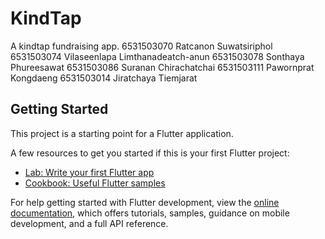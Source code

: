 # KindTap

A kindtap fundraising app.
6531503070 Ratcanon Suwatsiriphol
6531503074 Vilaseenlapa Limthanadeatch-anun
6531503078 Sonthaya Phureesawat
6531503086 Suranan Chirachatchai
6531503111 Pawornprat Kongdaeng
6531503014 Jiratchaya Tiemjarat

## Getting Started

This project is a starting point for a Flutter application.

A few resources to get you started if this is your first Flutter project:

- [Lab: Write your first Flutter app](https://docs.flutter.dev/get-started/codelab)
- [Cookbook: Useful Flutter samples](https://docs.flutter.dev/cookbook)

For help getting started with Flutter development, view the
[online documentation](https://docs.flutter.dev/), which offers tutorials,
samples, guidance on mobile development, and a full API reference.
